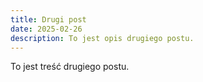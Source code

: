 ```yaml
---
title: Drugi post
date: 2025-02-26
description: To jest opis drugiego postu.
---
```


To jest treść drugiego postu.

